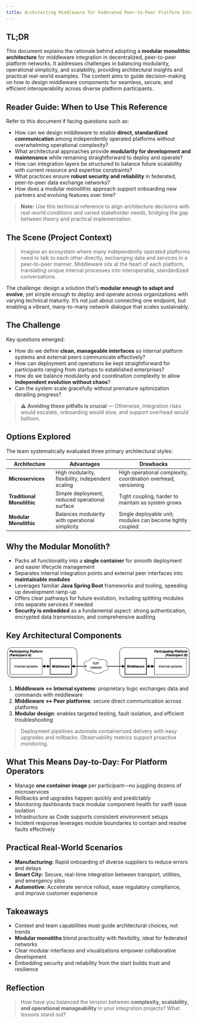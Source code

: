 ```yaml
---
title: Architecting Middleware for Federated Peer-to-Peer Platform Integration - The Case for a Modular Monolith
---
```


## TL;DR

This document explains the rationale behind adopting a **modular monolithic architecture** for middleware integration in decentralized, peer-to-peer platform networks. It addresses challenges in balancing modularity, operational simplicity, and scalability, providing architectural insights and practical real-world examples. The content aims to guide decision-making on how to design middleware components for seamless, secure, and efficient interoperability across diverse platform participants.

## Reader Guide: When to Use This Reference

Refer to this document if facing questions such as:

- How can we design middleware to enable **direct, standardized communication** among independently operated platforms without overwhelming operational complexity?
- What architectural approaches provide **modularity for development and maintenance** while remaining straightforward to deploy and operate?
- How can integration layers be structured to balance future scalability with current resource and expertise constraints?
- What practices ensure **robust security and reliability** in federated, peer-to-peer data exchange networks?
- How does a modular monolithic approach support onboarding new partners and evolving features over time?

> **Note:** Use this technical reference to align architecture decisions with real-world conditions and varied stakeholder needs, bridging the gap between theory and practical implementation.

## The Scene (Project Context)

> Imagine an ecosystem where many independently operated platforms need to talk to each other directly, exchanging data and services in a peer-to-peer manner. Middleware sits at the heart of each platform, translating unique internal processes into interoperable, standardized conversations.

The challenge: design a solution that’s **modular enough to adapt and evolve**, yet simple enough to deploy and operate across organizations with varying technical maturity. It’s not just about connecting one endpoint, but enabling a vibrant, many-to-many network dialogue that scales sustainably.

## The Challenge

Key questions emerged:

- How do we define **clean, manageable interfaces** so internal platform systems and external peers communicate effectively?
- How can deployment and operations be kept straightforward for participants ranging from startups to established enterprises?
- How do we balance modularity and coordination complexity to allow **independent evolution without chaos**?
- Can the system scale gracefully without premature optimization derailing progress?

> ⚠️ **Avoiding these pitfalls is crucial** — Otherwise, integration risks would escalate, onboarding would slow, and support overhead would balloon.

## Options Explored

The team systematically evaluated three primary architectural styles:

| Architecture               | Advantages                                                             | Drawbacks                                                        |
|----------------------------|------------------------------------------------------------------------|-----------------------------------------------------------------|
| **Microservices**          | High modularity, flexibility, independent scaling                      | High operational complexity, coordination overhead, versioning |
| **Traditional Monolithic** | Simple deployment, reduced operational surface                        | Tight coupling, harder to maintain as system grows              |
| **Modular Monolithic**     | Balances modularity with operational simplicity                       | Single deployable unit; modules can become tightly coupled      |

## Why the Modular Monolith?

- Packs all functionality into a **single container** for smooth deployment and easier lifecycle management
- Separates internal integration points and external peer interfaces into **maintainable modules**
- Leverages familiar **Java Spring Boot** frameworks and tooling, speeding up development ramp-up
- Offers clear pathways for future evolution, including splitting modules into separate services if needed
- **Security is embedded** as a fundamental aspect: strong authentication, encrypted data transmission, and comprehensive auditing

## Key Architectural Components

![architecure_overview](./assets/20250924-TN-00001_architecture.drawio.png "architecure_overview")

1. **Middleware ↔ Internal systems**: proprietary logic exchanges data and commands with middleware  
2. **Middleware ↔ Peer platforms**: secure direct communication across platforms  
3. **Modular design**: enables targeted testing, fault isolation, and efficient troubleshooting

> Deployment pipelines automate containerized delivery with easy upgrades and rollbacks. Observability metrics support proactive monitoring.

## What This Means Day-to-Day: For Platform Operators

- Manage **one container image** per participant—no juggling dozens of microservices
- Rollbacks and upgrades happen quickly and predictably
- Monitoring dashboards track modular component health for swift issue isolation
- Infrastructure as Code supports consistent environment setups
- Incident response leverages module boundaries to contain and resolve faults effectively

## Practical Real-World Scenarios

- **Manufacturing:** Rapid onboarding of diverse suppliers to reduce errors and delays  
- **Smart City:** Secure, real-time integration between transport, utilities, and emergency silos  
- **Automotive:** Accelerate service rollout, ease regulatory compliance, and improve customer experience

## Takeaways

- Context and team capabilities must guide architectural choices, not trends  
- **Modular monoliths** blend practicality with flexibility, ideal for federated networks  
- Clear modular interfaces and visualizations empower collaborative development  
- Embedding security and reliability from the start builds trust and resilience

## Reflection

> How have you balanced the tension between **complexity, scalability, and operational manageability** in your integration projects? What lessons stand out?

